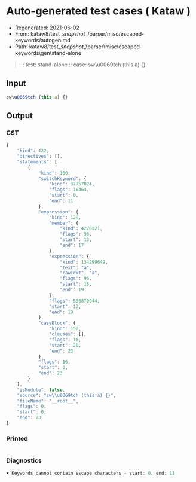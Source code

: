 # Auto-generated test cases ( Kataw )
- Regenerated: 2021-06-02
- From: kataw8/test\__snapshot__/parser/misc/escaped-keywords/autogen.md
- Path: kataw8/test\__snapshot__\parser\misc\escaped-keywords\gen\stand-alone
> :: test: stand-alone
> :: case: sw\u0069tch (this.a) {}
## Input

`````js
sw\u0069tch (this.a) {}
`````
## Output

### CST

```javascript
{
    "kind": 122,
    "directives": [],
    "statements": [
        {
            "kind": 160,
            "switchKeyword": {
                "kind": 37757024,
                "flags": 16464,
                "start": 0,
                "end": 11
            },
            "expression": {
                "kind": 129,
                "member": {
                    "kind": 4276321,
                    "flags": 96,
                    "start": 13,
                    "end": 17
                },
                "expression": {
                    "kind": 134299649,
                    "text": "a",
                    "rawText": "a",
                    "flags": 96,
                    "start": 18,
                    "end": 19
                },
                "flags": 536870944,
                "start": 13,
                "end": 19
            },
            "caseBlock": {
                "kind": 152,
                "clauses": [],
                "flags": 16,
                "start": 20,
                "end": 23
            },
            "flags": 16,
            "start": 0,
            "end": 23
        }
    ],
    "isModule": false,
    "source": "sw\\u0069tch (this.a) {}",
    "fileName": "__root__",
    "flags": 0,
    "start": 0,
    "end": 23
}
```

### Printed

```javascript

```

### Diagnostics

```javascript
✖ Keywords cannot contain escape characters - start: 0, end: 11

```

